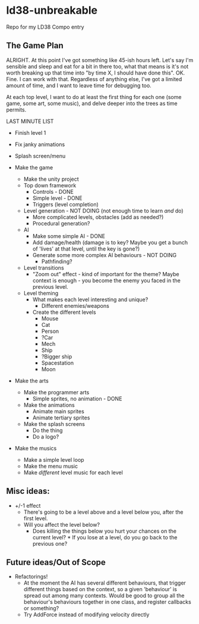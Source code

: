 # ld38-unbreakable
Repo for my LD38 Compo entry

The Game Plan
---

ALRIGHT. At this point I've got something like 45-ish hours left. Let's say I'm sensible and sleep and eat for a bit in there too, what that means is it's not worth breaking up that time into "by time X, I should have done this". OK. Fine. I can work with that. Regardless of anything else, I've got a limited amount of time, and I want to leave time for debugging too.

At each top level, I want to do at least the first thing for each one (some game, some art, some music), and delve deeper into the trees as time permits.

LAST MINUTE LIST
* Finish level 1
* Fix janky animations
* Splash screen/menu

* Make the game
  * Make the unity project
  * Top down framework
    * Controls - DONE
    * Simple level - DONE
    * Triggers (level completion)
  * Level generation - NOT DOING (not enough time to learn _and_ do)
    * More complicated levels, obstacles (add as needed?)
    * Procedural generation?
  * AI
    * Make some simple AI - DONE
    * Add damage/health (damage is to key? Maybe you get a bunch of 'lives' at that level, until the key is gone?)
    * Generate some more complex AI behaviours - NOT DOING
      * Pathfinding?
  * Level transitions
    * "Zoom out" effect - kind of important for the theme? Maybe context is enough - you become the enemy you faced in the previous level.
  * Level theming
    * What makes each level interesting and unique?
      * Different enemies/weapons
    * Create the different levels
      * Mouse
      * Cat
      * Person
      * ?Car
      * Mech
      * Ship
      * ?Bigger ship
      * Spacestation
      * Moon
* Make the arts
  * Make the programmer arts
    * Simple sprites, no animation - DONE
  * Make the animations
    * Animate main sprites
    * Animate tertiary sprites
  * Make the splash screens
    * Do the thing
    * Do a logo?
* Make the musics
  * Make a simple level loop
  * Make the menu music
  * Make _different_ level music for each level

Misc ideas:
---
* +/-1 effect
  * There's going to be a level above and a level below you, after the first level. 
  * Will you affect the level below? 
    * Does killing the things below you hurt your chances on the current level? * If you lose at a level, do you go back to the previous one?

Future ideas/Out of Scope
---
* Refactorings!
  * At the moment the AI has several different behaviours, that trigger different things based on the context, so a given 'behaviour' is spread out among many contexts. Would be good to group all the behaviour's behaviours together in one class, and register callbacks or something?
  * Try AddForce instead of modifying velocity directly